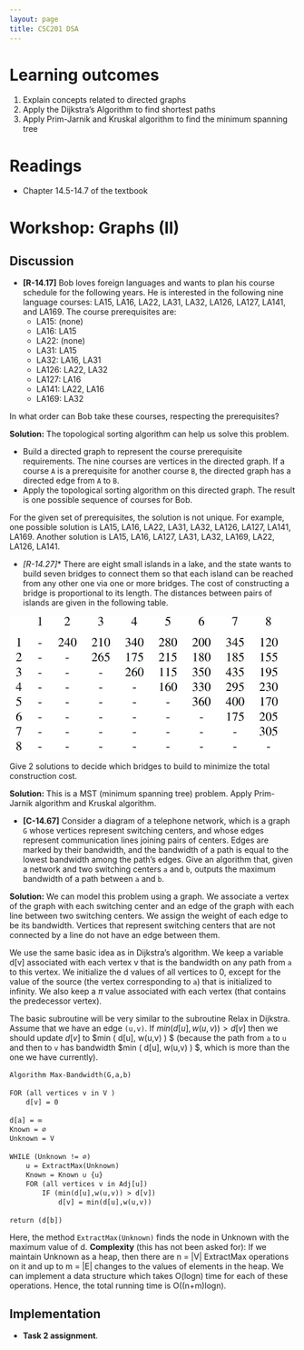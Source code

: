 ```yaml
---
layout: page
title: CSC201 DSA
---
```


# Learning outcomes
1.   Explain concepts related to directed graphs
2.   Apply the Dijkstra’s Algorithm to find shortest paths
3.   Apply Prim-Jarnik and Kruskal algorithm to find the minimum spanning tree



# Readings

*   Chapter 14.5-14.7 of the textbook



# Workshop: Graphs (II)

## Discussion

*   **[R-14.17]** Bob loves foreign languages and wants to plan his course schedule for the following years. He is interested in the following nine language courses: LA15, LA16, LA22, LA31, LA32, LA126, LA127, LA141, and LA169. The course  prerequisites are:
    *   LA15: (none)
    *   LA16: LA15
    *   LA22: (none)
    *   LA31: LA15
    *   LA32: LA16, LA31
    *   LA126: LA22, LA32
    *   LA127: LA16
    *   LA141: LA22, LA16
    *   LA169: LA32

In what order can Bob take these courses, respecting the prerequisites?  

**Solution:** The topological sorting algorithm can help us solve this problem.

* Build a directed graph to represent the course prerequisite requirements. The nine courses are vertices in the directed graph. If a course `A` is a prerequisite for another course `B`, the directed graph has a directed edge from `A` to `B`.
* Apply the topological sorting algorithm on this directed graph. The result is one possible sequence of courses for Bob.

For the given set of prerequisites, the solution is not unique. For example, one possible solution is LA15, LA16, LA22, LA31, LA32, LA126, LA127, LA141, LA169. Another solution is LA15, LA16, LA127, LA31, LA32, LA169, LA22, LA126, LA141.



* **[R-14.27*]** There are eight small islands in a lake, and the state wants to build seven bridges to connect them so that each island can be reached from any other one via one or more bridges. The cost of constructing a bridge is proportional to its length. The distances between pairs of islands are given in the following table.

<img src="src/Fig.R-14.27.jpg" alt="solution" style="zoom:55%;" />

Give 2 solutions to decide which bridges to build to minimize the total construction cost.

**Solution:** This is a MST (minimum spanning tree) problem. Apply Prim-Jarnik algorithm and Kruskal algorithm.



* **[C-14.67]** Consider a diagram of a telephone network, which is a graph `G` whose vertices represent switching centers, and whose edges represent communication lines joining pairs of centers. Edges are marked by their bandwidth, and the bandwidth of a path is equal to the lowest bandwidth among the path’s edges. Give an algorithm that, given a network and two switching centers `a` and `b`, outputs the maximum bandwidth of a path between `a` and `b`.

**Solution:** We can model this problem using a graph. We associate a vertex of the graph with each switching center and an edge of the graph with each line between two switching centers. We assign the weight of each edge to be its bandwidth. Vertices that represent switching centers that are not connected by a line do not have an edge between them.

We use the same basic idea as in Dijkstra’s algorithm. We keep a variable d[v] associated with each vertex v that is the bandwidth on any path from `a` to this vertex. We initialize the d values of all vertices to $0$, except for the value of the source (the vertex corresponding to `a`) that is initialized to infinity. We also keep a $\pi$ value associated with each vertex (that contains the predecessor vertex).

The basic subroutine will be very similar to the subroutine Relax in Dijkstra. Assume that we have an edge `(u,v)`. If $min ( d[u], w(u,v) ) > d[v]$ then we should update $d[v]$ to $min ( d[u], w(u,v) ) $ (because the path from `a` to `u` and then to `v` has bandwidth $min ( d[u], w(u,v) ) $, which is more than the one we have currently).

```pseudocode
Algorithm Max-Bandwidth(G,a,b)

FOR (all vertices v in V )
	d[v] = 0

d[a] = ∞
Known = ∅
Unknown = V

WHILE (Unknown != ∅)
    u = ExtractMax(Unknown)
    Known = Known ∪ {u}
    FOR (all vertices v in Adj[u])
        IF (min(d[u],w(u,v)) > d[v])
        	d[v] = min(d[u],w(u,v))

return (d[b])
```

Here, the method `ExtractMax(Unknown)` finds the node in Unknown with the maximum value of d.
**Complexity** (this has not been asked for): If we maintain Unknown as a heap, then there are n = |V| ExtractMax operations on it and up to m = |E| changes to the values of elements in the heap. We can implement a data structure which takes O(logn) time for each of these operations. Hence, the total running time is O((n+m)logn).



## Implementation

* **Task 2 assignment**.

